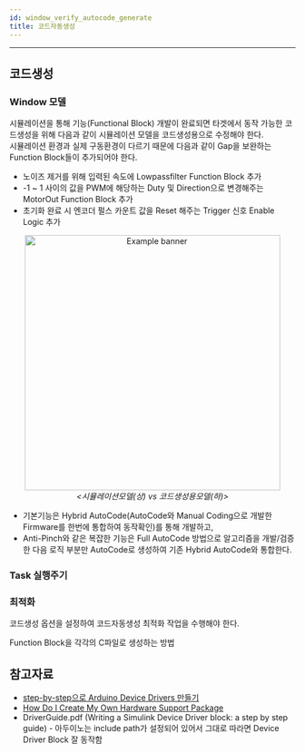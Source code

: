 ```yaml
---
id: window_verify_autocode_generate
title: 코드자동생성
---
```

---

## 코드생성

### Window 모델

시뮬레이션을 통해 기능(Functional Block) 개발이 완료되면 타겟에서 동작 가능한 코드생성을 위해 다음과 같이 시뮬레이션 모델을 코드생성용으로 수정해야 한다.  
시뮬레이션 환경과 실제 구동환경이 다르기 때문에 다음과 같이 Gap을 보완하는 Function Block들이 추가되어야 한다.
* 노이즈 제거를 위해 입력된 속도에 Lowpassfilter Function Block 추가
* -1 ~ 1 사이의 값을 PWM에 해당하는 Duty 및 Direction으로 변경해주는 MotorOut Function Block 추가
* 초기화 완료 시 엔코더 펄스 카운트 값을 Reset 해주는 Trigger 신호 Enable Logic 추가

<p align="center">
	<img
		src={require('/img/2_mbd/mbd_sys_pil1_3_AutoCode_FuncLogic.png').default}
		width="450"
		alt="Example banner"
	/><br/><em>&lt;시뮬레이션모델(상) vs 코드생성용모델(하)&gt;</em>
</p>

* 기본기능은 Hybrid AutoCode(AutoCode와 Manual Coding으로 개발한 Firmware를 한번에 통합하여 동작확인)를 통해 개발하고,
* Anti-Pinch와 같은 복잡한 기능은 Full AutoCode 방법으로 알고리즘을 개발/검증한 다음 로직 부분만 AutoCode로 생성하여 기존 Hybrid AutoCode와 통합한다.

### Task 실행주기

### 최적화

코드생성 옵션을 설정하여 코드자동생성 최적화 작업을 수행해야 한다.

Function Block을 각각의 C파일로 생성하는 방법


## 참고자료

* [step-by-step으로 Arduino Device Drivers 만들기](https://kr.mathworks.com/matlabcentral/fileexchange/39354-device-drivers)
* [How Do I Create My Own Hardware Support Package](https://itectec.com/matlab/matlab-how-do-i-create-my-own-hardware-support-package)
* DriverGuide.pdf (Writing a Simulink Device Driver block: a step by step guide) - 아두이노는 include path가 설정되어 있어서 그대로 따라면 Device Driver Block 잘 동작함

